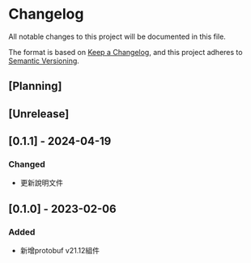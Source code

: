 # Changelog
All notable changes to this project will be documented in this file.

The format is based on [Keep a Changelog](https://keepachangelog.com/en/1.0.0/),
and this project adheres to [Semantic Versioning](https://semver.org/spec/v2.0.0.html).

## [Planning]

## [Unrelease]

## [0.1.1] - 2024-04-19
### Changed
- 更新說明文件

## [0.1.0] - 2023-02-06
### Added
- 新增protobuf v21.12組件